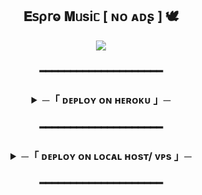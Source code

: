 <h2 align="center">
    𝐄𝗌ρ𝗋ⱺ 𝐌ᥙsiᥴ [ ɴᴏ ᴀᴅʂ ] 🕊
</h2>

<p align="center">
  <img src="https://telegra.ph/file/56d1760224589ee370186.jpg">
</p>


<h3 align="center">
━━━━━━━━━━━━━━━━━━━━
</h3>

<h3 align="center">
<details>
<summary><b>─「 ᴅᴇᴩʟᴏʏ ᴏɴ ʜᴇʀᴏᴋᴜ 」─</b></summary>


<p align="center"><a href="https://dashboard.heroku.com/new?template=https://github.com/TeamEspro/EsproMusicBot"> <img src="https://img.shields.io/badge/Deploy%20On%20Heroku-blue?style=for-the-badge&logo=heroku" width="220" height="38.45"/></a></p>

</h3>
<h3 align="center">
━━━━━━━━━━━━━━━━━━━━
</h3>



<h3 align="center">
<details>
<summary><b>─「 ᴅᴇᴩʟᴏʏ ᴏɴ ʟᴏᴄᴀʟ ʜᴏsᴛ/ ᴠᴘs 」─</b></summary>

    
- Get your [Necessary Variables](https://github.com/TeamEspro/EsproMusicBot/blob/master/sample.env)

- Upgrade and Update by :

`sudo apt-get update && sudo apt-get upgrade -y`

- Install Ffmpeg & Python by :

`sudo apt-get install python3-pip ffmpeg -y`

- Install pip by :

`sudo pip3 install -U pip`

- Install Node js by :

`curl -fssL https://deb.nodesource.com/setup_19.x | sudo -E bash - && sudo apt-get install nodejs -y && npm i -g npm`

- Clone the repository by :

`git clone https://github.com/TeamEspro/EsproMusicBot && cd EsproMusicBot`

- Install requirements by :

`pip3 install -U -r requirements.txt`

- Fill your variables in the env by :

`vi sample.env`<br>

Press `I` on the keyboard for editing env<br>

Press `Ctrl+C` when you're done with editing env and `:wq` to save the env<br>

- Rename the env file by :

`mv sample.env .env`

- Install tmux to keep running your bot when you close the terminal by :

`sudo apt install tmux && tmux`

- Finally run the bot by :

`bash start`

- For getting out from tmux session : Press `Ctrl+b` and then `d`<br>


</h3>
<h3 align="center">
━━━━━━━━━━━━━━━━━━━━
</h3>

